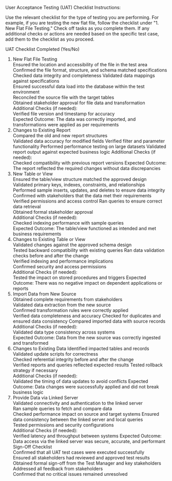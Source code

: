 User Acceptance Testing (UAT) Checklist
Instructions:

Use the relevant checklist for the type of testing you are performing. For example, if you are testing the new flat file, follow the checklist under "1. New Flat File Testing."
Check off tasks as you complete them. If any additional checks or actions are needed based on the specific test case, add them to the checklist as you proceed.


UAT Checklist	Completed (Yes/No)
1. New Flat File Testing	
Ensured the location and accessibility of the file in the test area	
Confirmed the file format, structure, and schema matched specifications	
Checked data integrity and completeness	
Validated data mappings against specifications	
Ensured successful data load into the database within the test environment	
Reconciled the source file with the target tables	
Obtained stakeholder approval for file data and transformation	
Additional Checks (if needed):	
Verified file version and timestamp for accuracy	
Expected Outcome: The data was correctly imported, and transformations were applied as per requirements	
2. Changes to Existing Report	
Compared the old and new report structures	
Validated data accuracy for modified fields	
Verified filter and parameter functionality	
Performed performance testing on large datasets	
Validated report output against expected business logic	
Additional Checks (if needed):	
Checked compatibility with previous report versions	
Expected Outcome: The report reflected the required changes without data discrepancies	
3. New Table or View	
Ensured the table/view structure matched the approved design	
Validated primary keys, indexes, constraints, and relationships	
Performed sample inserts, updates, and deletes to ensure data integrity	
Confirmed with stakeholders that the data met their requirements	
Verified permissions and access control	
Ran queries to ensure correct data retrieval	
Obtained formal stakeholder approval	
Additional Checks (if needed):	
Checked indexing performance with sample queries	
Expected Outcome: The table/view functioned as intended and met business requirements	
4. Changes to Existing Table or View	
Validated changes against the approved schema design	
Tested backward compatibility with existing queries	
Ran data validation checks before and after the change	
Verified indexing and performance implications	
Confirmed security and access permissions	
Additional Checks (if needed):	
Tested the impact on stored procedures and triggers	
Expected Outcome: There was no negative impact on dependent applications or reports	
5. Import Data from New Source	
Obtained complete requirements from stakeholders	
Validated data extraction from the new source	
Confirmed transformation rules were correctly applied	
Verified data completeness and accuracy	
Checked for duplicates and ensured data consistency	
Compared imported data with source records	
Additional Checks (if needed):	
Validated data type consistency across systems	
Expected Outcome: Data from the new source was correctly ingested and transformed	
6. Changes to Existing Data	
Identified impacted tables and records	
Validated update scripts for correctness	
Checked referential integrity before and after the change	
Verified reports and queries reflected expected results	
Tested rollback strategy if necessary	
Additional Checks (if needed):	
Validated the timing of data updates to avoid conflicts	
Expected Outcome: Data changes were successfully applied and did not break business logic	
7. Provide Data via Linked Server	
Validated connectivity and authentication to the linked server	
Ran sample queries to fetch and compare data	
Checked performance impact on source and target systems	
Ensured data consistency between the linked server and local queries	
Tested permissions and security configurations	
Additional Checks (if needed):	
Verified latency and throughput between systems	
Expected Outcome: Data access via the linked server was secure, accurate, and performant	
Sign-Off Checklist	
Confirmed that all UAT test cases were executed successfully	
Ensured all stakeholders had reviewed and approved test results	
Obtained formal sign-off from the Test Manager and key stakeholders	
Addressed all feedback from stakeholders	
Confirmed that no critical issues remained unresolved	
